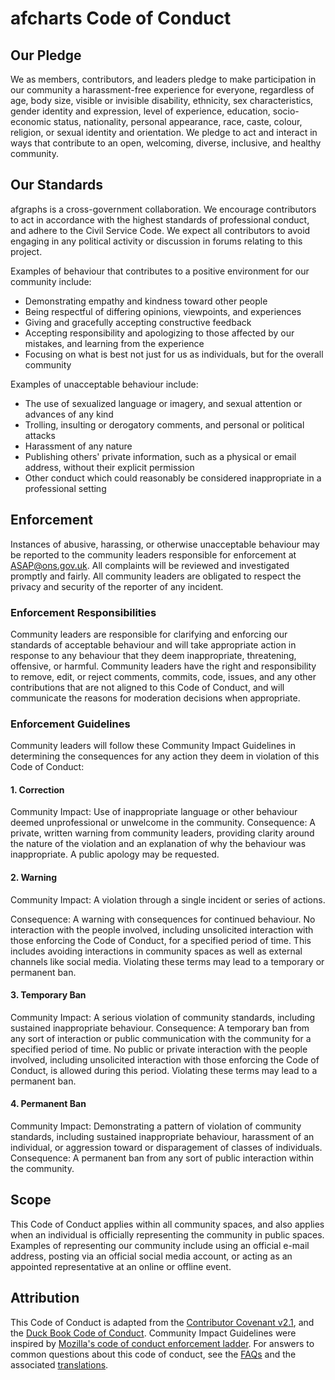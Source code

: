 # afcharts Code of Conduct
## Our Pledge
We as members, contributors, and leaders pledge to make participation in our community a harassment-free experience for everyone, regardless of age, body size, visible or invisible disability, ethnicity, sex characteristics, gender identity and expression, level of experience, education, socio-economic status, nationality, personal appearance, race, caste, colour, religion, or sexual identity and orientation. We pledge to act and interact in ways that contribute to an open, welcoming, diverse, inclusive, and healthy community.

## Our Standards
afgraphs is a cross-government collaboration. We encourage contributors to act in accordance with the highest standards of professional conduct, and adhere to the Civil Service Code. We expect all contributors to avoid engaging in any political activity or discussion in forums relating to this project.

Examples of behaviour that contributes to a positive environment for our community include:
- Demonstrating empathy and kindness toward other people
- Being respectful of differing opinions, viewpoints, and experiences
- Giving and gracefully accepting constructive feedback
- Accepting responsibility and apologizing to those affected by our mistakes, and learning from the experience
- Focusing on what is best not just for us as individuals, but for the 
overall community

Examples of unacceptable behaviour include:
- The use of sexualized language or imagery, and sexual attention or advances of any kind
- Trolling, insulting or derogatory comments, and personal or political attacks
- Harassment of any nature
- Publishing others' private information, such as a physical or email address, without their explicit permission
- Other conduct which could reasonably be considered inappropriate in a professional setting

## Enforcement
Instances of abusive, harassing, or otherwise unacceptable behaviour may be reported  to the community leaders responsible for enforcement at <ASAP@ons.gov.uk>. All complaints will be reviewed and investigated promptly and fairly. All community leaders are obligated to respect the privacy and security of the reporter of any incident.

### Enforcement Responsibilities
Community leaders are responsible for clarifying and enforcing our standards of acceptable behaviour and will take appropriate action in response to any behaviour that they deem inappropriate, threatening, offensive, or harmful. Community leaders have the right and responsibility to remove, edit, or reject comments, commits, code, issues, and any other contributions that are not aligned to this Code of Conduct, and will communicate the reasons for moderation decisions when appropriate.

### Enforcement Guidelines
Community leaders will follow these Community Impact Guidelines in determining the
consequences for any action they deem in violation of this Code of Conduct:

#### 1. Correction
Community Impact: Use of inappropriate language or other behaviour deemed
unprofessional or unwelcome in the community.
Consequence: A private, written warning from community leaders, providing
clarity around the nature of the violation and an explanation of why the
behaviour was inappropriate. A public apology may be requested.

#### 2. Warning
Community Impact: A violation through a single incident or series of
actions.

Consequence: A warning with consequences for continued behaviour. No
interaction with the people involved, including unsolicited interaction with
those enforcing the Code of Conduct, for a specified period of time. This
includes avoiding interactions in community spaces as well as external channels
like social media. Violating these terms may lead to a temporary or permanent
ban.

#### 3. Temporary Ban
Community Impact: A serious violation of community standards, including
sustained inappropriate behaviour.
Consequence: A temporary ban from any sort of interaction or public
communication with the community for a specified period of time. No public or
private interaction with the people involved, including unsolicited interaction
with those enforcing the Code of Conduct, is allowed during this period.
Violating these terms may lead to a permanent ban.

#### 4. Permanent Ban
Community Impact: Demonstrating a pattern of violation of community
standards, including sustained inappropriate behaviour, harassment of an
individual, or aggression toward or disparagement of classes of individuals.
Consequence: A permanent ban from any sort of public interaction within the
community.

## Scope
This Code of Conduct applies within all community spaces, and also applies when an individual is officially representing the community in public spaces. Examples of representing our community include using an official e-mail address, posting via an official social media account, or acting as an appointed representative at an online or offline event.

## Attribution
This Code of Conduct is adapted from the [Contributor Covenant v2.1](https://www.contributor-covenant.org/version/2/1/code_of_conduct/), and the [Duck Book Code of Conduct](https://github.com/best-practice-and-impact/qa-of-code-guidance/blob/main/CODE_OF_CONDUCT.md). Community Impact Guidelines were inspired by [Mozilla's code of conduct enforcement ladder](https://github.com/mozilla/inclusion/blob/master/code-of-conduct-enforcement/consequence-ladder.md). For answers to common questions about this code of conduct, see the [FAQs](https://www.contributor-covenant.org/faq/) and the associated [translations](https://www.contributor-covenant.org/translations/).
